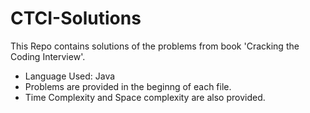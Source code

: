 # CTCI-Solutions

This Repo contains solutions of the problems from book 'Cracking the Coding Interview'.

* Language Used: Java
* Problems are provided in the beginng of each file.
* Time Complexity and Space complexity are also provided.
